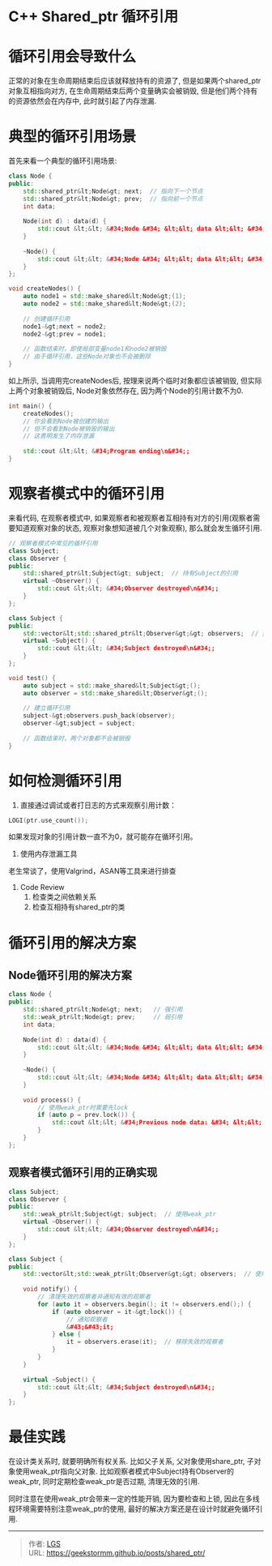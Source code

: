 # C&#43;&#43; Shared_ptr 循环引用


# 循环引用会导致什么

正常的对象在生命周期结束后应该就释放持有的资源了, 但是如果两个shared_ptr对象互相指向对方, 在生命周期结束后两个变量确实会被销毁, 但是他们两个持有的资源依然会在内存中, 此时就引起了内存泄漏.

# 典型的循环引用场景

首先来看一个典型的循环引用场景: 

```C&#43;&#43;
class Node {
public:
    std::shared_ptr&lt;Node&gt; next;  // 指向下一个节点
    std::shared_ptr&lt;Node&gt; prev;  // 指向前一个节点
    int data;
    
    Node(int d) : data(d) {
        std::cout &lt;&lt; &#34;Node &#34; &lt;&lt; data &lt;&lt; &#34; created\n&#34;;
    }
    
    ~Node() {
        std::cout &lt;&lt; &#34;Node &#34; &lt;&lt; data &lt;&lt; &#34; destroyed\n&#34;;
    }
};

void createNodes() {
    auto node1 = std::make_shared&lt;Node&gt;(1);
    auto node2 = std::make_shared&lt;Node&gt;(2);
    
    // 创建循环引用
    node1-&gt;next = node2;
    node2-&gt;prev = node1;
    
    // 函数结束时，即使局部变量node1和node2被销毁
    // 由于循环引用，这些Node对象也不会被删除
}
```

如上所示, 当调用完createNodes后, 按理来说两个临时对象都应该被销毁, 但实际上两个对象被销毁后, Node对象依然存在, 因为两个Node的引用计数不为0.

```C&#43;&#43;
int main() {
    createNodes();
    // 你会看到Node被创建的输出
    // 但不会看到Node被销毁的输出
    // 这表明发生了内存泄漏
    
    std::cout &lt;&lt; &#34;Program ending\n&#34;;
}
```

# 观察者模式中的循环引用

来看代码, 在观察者模式中, 如果观察者和被观察者互相持有对方的引用(观察者需要知道观察对象的状态, 观察对象想知道被几个对象观察), 那么就会发生循环引用.

```C&#43;&#43;
// 观察者模式中常见的循环引用
class Subject;
class Observer {
public:
    std::shared_ptr&lt;Subject&gt; subject;  // 持有Subject的引用
    virtual ~Observer() {
        std::cout &lt;&lt; &#34;Observer destroyed\n&#34;;
    }
};

class Subject {
public:
    std::vector&lt;std::shared_ptr&lt;Observer&gt;&gt; observers;  // 持有Observer的引用
    virtual ~Subject() {
        std::cout &lt;&lt; &#34;Subject destroyed\n&#34;;
    }
};

void test() {
    auto subject = std::make_shared&lt;Subject&gt;();
    auto observer = std::make_shared&lt;Observer&gt;();
    
    // 建立循环引用
    subject-&gt;observers.push_back(observer);
    observer-&gt;subject = subject;
    
    // 函数结束时，两个对象都不会被销毁
}
```

# 如何检测循环引用

1.  直接通过调试或者打日志的方式来观察引用计数：

```C&#43;&#43;
LOGI(ptr.use_count());
```

如果发现对象的引用计数一直不为0，就可能存在循环引用。

1.  使用内存泄漏工具

老生常谈了，使用Valgrind，ASAN等工具来进行排查

1.  Code Review
    1.  检查类之间依赖关系
    2.  检查互相持有shared_ptr的类

# 循环引用的解决方案

## Node循环引用的解决方案

```C&#43;&#43;
class Node {
public:
    std::shared_ptr&lt;Node&gt; next;   // 强引用
    std::weak_ptr&lt;Node&gt; prev;     // 弱引用
    int data;
    
    Node(int d) : data(d) {
        std::cout &lt;&lt; &#34;Node &#34; &lt;&lt; data &lt;&lt; &#34; created\n&#34;;
    }
    
    ~Node() {
        std::cout &lt;&lt; &#34;Node &#34; &lt;&lt; data &lt;&lt; &#34; destroyed\n&#34;;
    }
    
    void process() {
        // 使用weak_ptr时需要先lock
        if (auto p = prev.lock()) {
            std::cout &lt;&lt; &#34;Previous node data: &#34; &lt;&lt; p-&gt;data &lt;&lt; &#34;\n&#34;;
        }
    }
};
```

## 观察者模式循环引用的正确实现

```C&#43;&#43;
class Subject;
class Observer {
public:
    std::weak_ptr&lt;Subject&gt; subject;  // 使用weak_ptr
    virtual ~Observer() {
        std::cout &lt;&lt; &#34;Observer destroyed\n&#34;;
    }
};

class Subject {
public:
    std::vector&lt;std::weak_ptr&lt;Observer&gt;&gt; observers;  // 使用weak_ptr
    
    void notify() {
        // 清理失效的观察者并通知有效的观察者
        for (auto it = observers.begin(); it != observers.end();) {
            if (auto observer = it-&gt;lock()) {
                // 通知观察者
                &#43;&#43;it;
            } else {
                it = observers.erase(it);  // 移除失效的观察者
            }
        }
    }
    
    virtual ~Subject() {
        std::cout &lt;&lt; &#34;Subject destroyed\n&#34;;
    }
};
```

# 最佳实践

在设计类关系时, 就要明确所有权关系. 比如父子关系, 父对象使用share_ptr, 子对象使用weak_ptr指向父对象. 比如观察者模式中Subject持有Observer的weak_ptr, 同时定期检查weak_ptr是否过期, 清理无效的引用.

同时注意在使用weak_ptr会带来一定的性能开销, 因为要检查和上锁, 因此在多线程环境需要特别注意weak_ptr的使用, 最好的解决方案还是在设计时就避免循环引用. 


---

> 作者: [LGS](https://github.com/geekstormm)  
> URL: https://geekstormm.github.io/posts/shared_ptr/  

